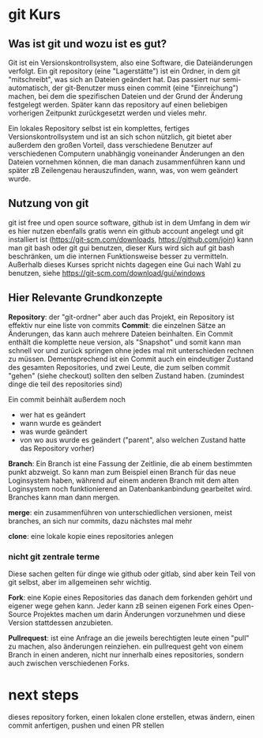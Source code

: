 # git Kurs

## Was ist git und wozu ist es gut?

Git ist ein Versionskontrollsystem, also eine Software, die Dateiänderungen verfolgt. Ein git repository (eine "Lagerstätte") ist ein Ordner, in dem git "mitschreibt", was sich an Dateien geändert hat. Das passiert nur semi-automatisch, der git-Benutzer muss einen commit (eine "Einreichung") machen, bei dem die spezifischen Dateien und der Grund der Änderung festgelegt werden.
Später kann das repository auf einen beliebigen vorherigen Zeitpunkt zurückgesetzt werden und vieles mehr.

Ein lokales Repository selbst ist ein komplettes, fertiges Versionskontrollsystem und ist an sich schon nützlich, git bietet aber außerdem den großen Vorteil, dass verschiedene Benutzer auf verschiedenen Computern unabhängig voneinander Änderungen an den Dateien vornehmen können, die man danach zusammenführen kann und später zB Zeilengenau herauszufinden, wann, was, von wem geändert wurde.

## Nutzung von git

git ist free und open source software, github ist in dem Umfang in dem wir es hier nutzen ebenfalls gratis
wenn ein github account angelegt und git installiert ist 
(https://git-scm.com/downloads, https://github.com/join)
kann man git bash oder git gui benutzen, dieser Kurs wird sich auf git bash beschränken, um die internen Funktionsweise besser zu vermitteln.
Außerhalb dieses Kurses spricht nichts dagegen eine Gui nach Wahl zu benutzen, siehe https://git-scm.com/download/gui/windows

## Hier Relevante Grundkonzepte

**Repository**: der "git-ordner" aber auch das Projekt, ein Repository ist effektiv nur eine liste von commits
**Commit**: die einzelnen Sätze an Änderungen, das kann auch mehrere Dateien beinhalten. Ein Commit enthält die komplette neue version, als "Snapshot" und somit kann man schnell vor und zurück springen ohne jedes mal mit unterschieden rechnen zu müssen. Dementsprechend ist ein Commit auch ein eindeutiger Zustand des gesamten Repositories, und zwei Leute, die zum selben commit "gehen" (siehe checkout) sollten den selben Zustand haben. 
(zumindest dinge die teil des repositories sind)

Ein commit beinhält außerdem noch
 
 - wer hat es geändert
 - wann wurde es geändert
 - was wurde geändert
 - von wo aus wurde es geändert ("parent", also welchen Zustand hatte das Repository vorher)
 
**Branch**: Ein Branch ist eine Fassung der Zeitlinie, die ab einem bestimmten punkt abzweigt. So kann man zum Beispiel einen Branch für das neue Loginsystem haben, während auf einem anderen Branch mit dem alten Loginsystem noch funktionierend an Datenbankanbindung gearbeitet wird. Branches kann man dann mergen.

**merge**: ein zusammenführen von unterschiedlichen versionen, meist branches, an sich nur commits, dazu nächstes mal mehr

**clone**: eine lokale kopie eines repositories anlegen

### nicht git zentrale terme
Diese sachen gelten für dinge wie github oder gitlab, sind aber kein Teil von git selbst, aber im allgemeinen sehr wichtig.

**Fork**: eine Kopie eines Repositories das danach dem forkenden gehört und eigener wege gehen kann. Jeder kann zB seinen eigenen Fork eines Open-Source Projektes machen um darin Änderungen vorzunehmen und diese Version stattdessen anzubieten.

**Pullrequest**: 
ist eine Anfrage an die jeweils berechtigten leute einen "pull" zu machen, also änderungen reinziehen.
ein pullrequest geht von einem Branch in einen anderen, nicht nur innerhalb eines repositories, sondern auch zwischen verschiedenen Forks.



# next steps

dieses repository forken, einen lokalen clone erstellen, etwas ändern, einen commit anfertigen, pushen und einen PR stellen
